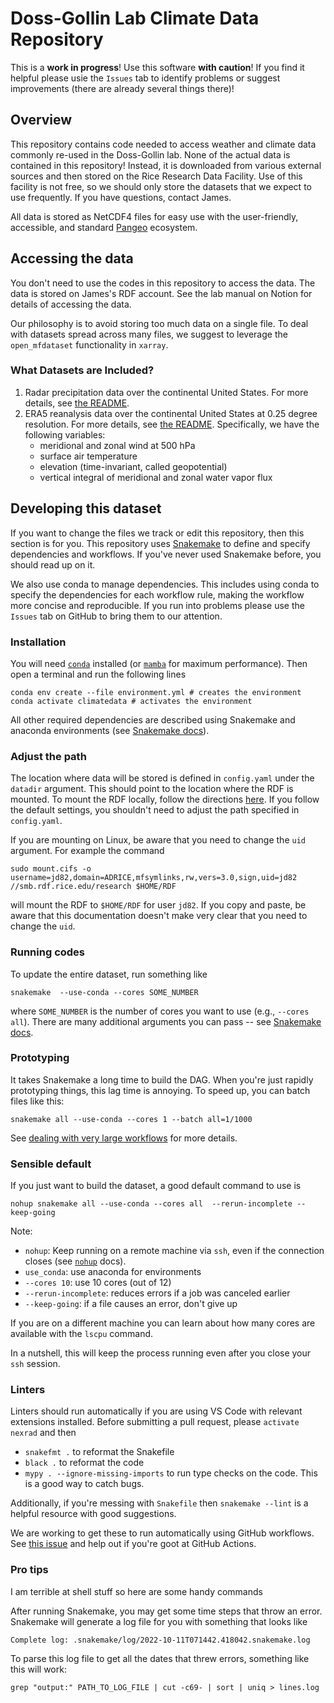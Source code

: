# Doss-Gollin Lab Climate Data Repository

This is a **work in progress**!
Use this software **with caution**!
If you find it helpful please usie the `Issues` tab to identify problems or suggest improvements (there are already several things there)!

## Overview

This repository contains code needed to access weather and climate data commonly re-used in the Doss-Gollin lab.
None of the actual data is contained in this repository!
Instead, it is downloaded from various external sources and then stored on the Rice Research Data Facility.
Use of this facility is not free, so we should only store the datasets that we expect to use frequently.
If you have questions, contact James.

All data is stored as NetCDF4 files for easy use with the user-friendly, accessible, and standard [Pangeo](https://pangeo.io/) ecosystem.

## Accessing the data

You don't need to use the codes in this repository to access the data.
The data is stored on James's RDF account.
See the lab manual on Notion for details of accessing the data.

Our philosophy is to avoid storing too much data on a single file.
To deal with datasets spread across many files, we suggest to leverage the `open_mfdataset` functionality in `xarray`.

### What Datasets are Included?

1. Radar precipitation data over the continental United States. For more details, see [the README](./nexrad/README.md).
1. ERA5 reanalysis data over the continental United States at 0.25 degree resolution. For more details, see [the README](./era5/README.md). Specifically, we have the following variables:
    * meridional and zonal wind at 500 hPa
    * surface air temperature
    * elevation (time-invariant, called geopotential)
    * vertical integral of meridional and zonal water vapor flux

## Developing this dataset

If you want to change the files we track or edit this repository, then this section is for you.
This repository uses [Snakemake](https://snakemake.readthedocs.io/) to define and specify dependencies and workflows.
If you've never used Snakemake before, you should read up on it.

We also use conda to manage dependencies.
This includes using conda to specify the dependencies for each workflow rule, making the workflow more concise and reproducible.
If you run into problems please use the `Issues` tab on GitHub to bring them to our attention.

### Installation

You will need [`conda`](https://docs.conda.io/projects/conda/en/latest/user-guide/install/index.html) installed (or [`mamba`](https://anaconda.org/conda-forge/mamba) for maximum performance).
Then open a terminal and run the following lines

```shell
conda env create --file environment.yml # creates the environment
conda activate climatedata # activates the environment
```

All other required dependencies are described using Snakemake and anaconda environments (see [Snakemake docs](https://snakemake.readthedocs.io/)).

### Adjust the path

The location where data will be stored is defined in `config.yaml` under the `datadir` argument.
This should point to the location where the RDF is mounted.
To mount the RDF locally, follow the directions [here](https://kb.rice.edu/page.php?id=108256).
If you follow the default settings, you shouldn't need to adjust the path specified in `config.yaml`.

If you are mounting on Linux, be aware that you need to change the `uid` argument.
For example the command

```shell
sudo mount.cifs -o username=jd82,domain=ADRICE,mfsymlinks,rw,vers=3.0,sign,uid=jd82 //smb.rdf.rice.edu/research $HOME/RDF
```

will mount the RDF to `$HOME/RDF` for user `jd82`.
If you copy and paste, be aware that this documentation doesn't make very clear that you need to change the `uid`.

### Running codes

To update the entire dataset, run something like

```shell
snakemake  --use-conda --cores SOME_NUMBER
```

where `SOME_NUMBER` is the number of cores you want to use (e.g., `--cores all`).
There are many additional arguments you can pass -- see [Snakemake docs](https://snakemake.readthedocs.io/).

### Prototyping

It takes Snakemake a long time to build the DAG.
When you're just rapidly prototyping things, this lag time is annoying.
To speed up, you can batch files like this:

```shell
snakemake all --use-conda --cores 1 --batch all=1/1000
```

See [dealing with very large workflows](https://snakemake.readthedocs.io/en/stable/executing/cli.html#dealing-with-very-large-workflows) for more details.

### Sensible default

If you just want to build the dataset, a good default command to use is

```shell
nohup snakemake all --use-conda --cores all  --rerun-incomplete --keep-going
```

Note:

* `nohup`: Keep running on a remote machine via `ssh`, even if the connection closes (see [`nohup`](https://www.computerhope.com/unix/unohup.htm) docs).
* `use_conda`: use anaconda for environments
* `--cores 10`: use 10 cores (out of 12)
* `--rerun-incomplete`: reduces errors if a job was canceled earlier
* `--keep-going`: if a file causes an error, don't give up

If you are on a different machine you can learn about how many cores are available with the `lscpu` command.

In a nutshell, this will keep the process running even after you close your `ssh` session.

### Linters

Linters should run automatically if you are using VS Code with relevant extensions installed.
Before submitting a pull request, please `activate nexrad` and then

* `snakefmt .` to reformat the Snakefile
* `black .` to reformat the code
* `mypy . --ignore-missing-imports` to run type checks on the code. This is a good way to catch bugs.

Additionally, if you're messing with `Snakefile` then `snakemake --lint` is a helpful resource with good suggestions.

We are working to get these to run automatically using GitHub workflows.
See [this issue](https://github.com/dossgollin-lab/nexrad-xarray/issues/5) and help out if you're goot at GitHub Actions.

### Pro tips

I am terrible at shell stuff so here are some handy commands

After running Snakemake, you may get some time steps that throw an error.
Snakemake will generate a log file for you with something that looks like

```shell
Complete log: .snakemake/log/2022-10-11T071442.418042.snakemake.log
```

To parse this log file to get all the dates that threw errors, something like this will work:

```shell
grep "output:" PATH_TO_LOG_FILE | cut -c69- | sort | uniq > lines.log
```

